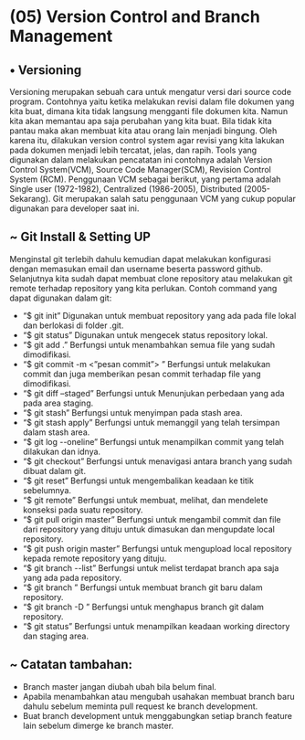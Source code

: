 # (05) Version Control and Branch Management

## • Versioning

Versioning merupakan sebuah cara untuk mengatur versi dari source code program. Contohnya yaitu ketika melakukan revisi dalam file dokumen yang kita buat, dimana kita tidak langsung mengganti file dokumen kita. Namun kita akan memantau apa saja perubahan yang kita buat. Bila tidak kita pantau maka akan membuat kita atau orang lain menjadi bingung. Oleh karena itu, dilakukan version control system agar revisi yang kita lakukan pada dokumen menjadi lebih tercatat, jelas, dan rapih. Tools yang digunakan dalam melakukan pencatatan ini contohnya adalah Version Control System(VCM), Source Code Manager(SCM), Revision Control System (RCM).
Penggunaan VCM sebagai berikut, yang pertama adalah Single user (1972-1982), Centralized (1986-2005), Distributed (2005-Sekarang). Git merupakan salah satu penggunaan VCM yang cukup popular digunakan para developer saat ini.

## ~ Git Install & Setting UP

Menginstal git terlebih dahulu kemudian dapat melakukan konfigurasi dengan memasukan email dan username beserta password github.
Selanjutnya kita sudah dapat membuat clone repository atau melakukan git remote terhadap repository yang kita perlukan.
Contoh command yang dapat digunakan dalam git:

- “$ git init” Digunakan untuk membuat repository yang ada pada file lokal dan berlokasi di folder .git.
- “$ git status” Digunakan untuk mengecek status repository lokal.
- “$ git add .” Berfungsi untuk menambahkan semua file yang sudah dimodifikasi.
- “$ git commit -m <”pesan commit”> ” Berfungsi untuk melakukan commit dan juga memberikan pesan commit terhadap file yang dimodifikasi.
- “$ git diff –staged” Berfungsi untuk Menunjukan perbedaan yang ada pada area staging.
- “$ git stash” Berfungsi untuk menyimpan pada stash area.
- “$ git stash apply” Berfungsi untuk memanggil yang telah tersimpan dalam stash area.
- “$ git log --oneline” Berfungsi untuk menampilkan commit yang telah dilakukan dan idnya.
- “$ git checkout” Berfungsi untuk menavigasi antara branch yang sudah dibuat dalam git.
- “$ git reset” Berfungsi untuk mengembalikan keadaan ke titik sebelumnya.
- “$ git remote” Berfungsi untuk membuat, melihat, dan mendelete konseksi pada suatu repository.
- “$ git pull origin master” Berfungsi untuk mengambil commit dan file dari repository yang dituju untuk dimasukan dan mengupdate local repository.
- “$ git push origin master” Berfungsi untuk mengupload local repository kepada remote repository yang dituju.
- “$ git branch --list” Berfungsi untuk melist terdapat branch apa saja yang ada pada repository.
- “$ git branch <nama branch>” Berfungsi untuk membuat branch git baru dalam repository.
- “$ git branch -D <nama branch>” Berfungsi untuk menghapus branch git dalam repository.
- “$ git status” Berfungsi untuk menampilkan keadaan working directory dan staging area.

## ~ Catatan tambahan:

- Branch master jangan diubah ubah bila belum final.
- Apabila menambahkan atau mengubah usahakan membuat branch baru dahulu sebelum meminta pull request ke branch development.
- Buat branch development untuk menggabungkan setiap branch feature lain sebelum dimerge ke branch master.
